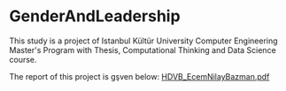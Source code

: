 # GenderAndLeadership
This study is a project of Istanbul Kültür University Computer Engineering Master's Program with Thesis, Computational Thinking and Data Science course.

The report of this project is gşven below:
[HDVB_EcemNilayBazman.pdf](https://github.com/ecembazman/GenderAndLeadership/files/7481792/HDVB_EcemNilayBazman.pdf)
